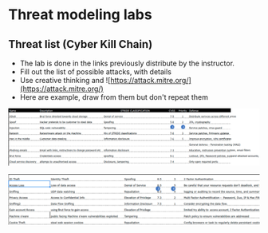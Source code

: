 # Threat modeling labs

## Threat list (Cyber Kill Chain)

* The lab is done in the links previously distribute by the instructor.
* Fill out the list of possible attacks, with details
* Use creative thinking and ![https://attack.mitre.org/](https://attack.mitre.org/)
* Here are example, draw from them but don't repeat them

![](../images/lab-02.png)

![](../images/lab-01.png)